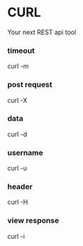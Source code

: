 # CURL 

Your next REST api tool

### timeout
curl -m 

### post request
curl -X

### data
curl -d

### username
curl -u

### header
curl -H

### view response
curl -i
